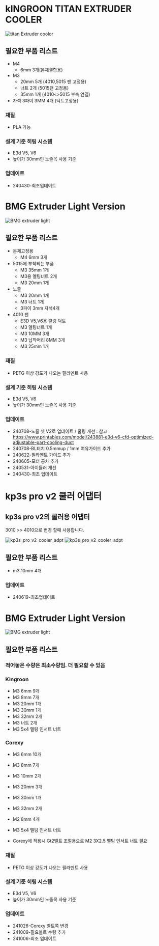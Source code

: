 # kINGROON TITAN EXTRUDER COOLER
![titan Extruder coolor](./kingroon_titan_cooling/image/Image01.png)
## 필요한 부품 리스트
* M4
    * 6mm 3개(본체결합용)
* M3 
    * 20mm 5개 (4010,5015 팬 고정용)
    * 너트 2개 (5015팬 고정용)
    * 35mm 1개 (4010<>5015 부속 연결)
* 자석
    3파이 3MM 4개 (덕트고정용)

### 재질
* PLA 가능

### 설계 기준 히팅 시스템
* E3d V5, V6
* 높이가 30mm인 노즐목 사용 기준

### 업데이트
 - 240430-최초업데이트

# BMG Extruder Light Version

![BMG extruder light](./BMG_light/Image/Image_01.png)
## 필요한 부품 리스트

* 본체고정용
    * M4 6mm 3개
* 5015에 부착되는 부품
    * M3 35mm 1개
    * M3용 멜팅너트 2개
    * M3 20mm 1개
* 노즐
    * M3 20mm 1개
    * M3 너트 1개
    * 3파이 3mm 자석4개
* 4010 팬
    * E3D V5,V6용 쿨링 덕트
    * M3 멜팅너트 1개
    * M3 10MM 3개
    * M3 납작머리 8MM 3개
    * M3 25mm 1개

### 재질
* PETG 이상 강도가 나오는 필라멘트 사용

### 설계 기준 히팅 시스템
* E3d V5, V6
* 높이가 30mm인 노즐목 사용 기준

### 업데이트 
 - 240708-노즐 셋 V2로 업데이트 / 쿨링 개선 : 참고 https://www.printables.com/model/243881-e3d-v6-cfd-optimized-adjustable-part-cooling-duct
 - 240708-BL터치 0.5mmup / 1mm 여유가이드 추가
 - 240622-필라멘트 가이드 추가
 - 240605-모터 공차 추가
 - 240531-아이들러 개선
 - 240430-최초 업데이트

# kp3s pro v2 쿨러 어댑터

## kp3s pro v2의 쿨러용 어댑터

3010 >> 4010으로 변경 할때  사용합니다.

![kp3s_pro_v2_cooler_adpt](./kp3s_pro_v2_Cooler_adpt/img/image_01.png)
![kp3s_pro_v2_cooler_adpt](./kp3s_pro_v2_Cooler_adpt/img/image_02.jpg)
## 필요한 부품 리스트
* m3 10mm 4개

### 업데이트
 - 240619-최초업데이트


# BMG Extruder Light Version

![BMG extruder light](./BMG_super_light/Image/Image_01.png)
## 필요한 부품 리스트
### 적어놓은 수량은 최소수량임. 더 필요할 수 있음

### Kingroon 
* M3 6mm 9개
* M3 8mm 7개
* M3 20mm 1개
* M3 30mm 1개
* M3 32mm 2개
* M3 너트 2개
* M3 5x4 멜팅 인서트 너트

### Corexy
* M3 6mm 10개
* M3 8mm 7개
* M3 10mm 2개
* M3 20mm 3개
* M3 30mm 1개
* M3 32mm 2개
* M2 8mm 4개

* M3 5x4 멜팅 인서트 너트
* Corexy에 적용시 Gt2벨트 조절용으로 M2 3X2.5 멜팅 인서트 너트 필요 

### 재질
* PETG 이상 강도가 나오는 필라멘트 사용

### 설계 기준 히팅 시스템
* E3d V5, V6
* 높이가 30mm인 노즐목 사용 기준

### 업데이트 
 - 241026-Corexy 벨트쪽 변경
 - 241009-필요볼트 수량 추가
 - 241006-최초 업데이트


